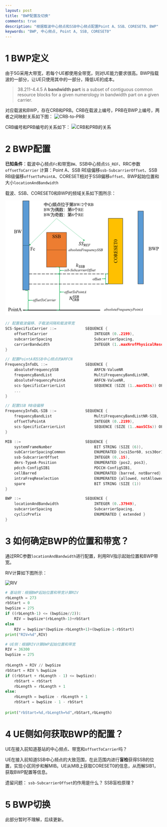 ```yaml
---
layout: post
title: "BWP配置及切换"
comments: true
description: "根据载波中心频点和SSB中心频点配置Point A、SSB、CORESET0、BWP"
keywords: "BWP, 中心频点, Point A, SSB, CORESET0"
---
```




# 1 BWP定义

由于5G采用大带宽，若每个UE都使用全带宽，则对UE能力要求很高。BWP指载波的一部分，让UE只使用其中的一部分，降低UE的成本。

>38.211-4.4.5
A **bandwidth part** is a subset of contiguous common resource blocks for a given numerology   in bandwidth part on a given carrier. 

对应载波和BWP，存在CRB和PRB。CRB在载波上编号，PRB在BWP上编号，两者之间映射关系如下图：
![CRB-to-PRB](http://www.sharetechnote.com/html/5G/image/NR_CarrierBandwidthPart_38_211_v_2_0_0_01.png "CRB和PRB的映射关系")

CRB编号和PRB编号的关系如下：
![CRB和PRB的关系](https://latex.codecogs.com/gif.latex?n_{CRB}=n_{PRB}&plus;N_{BWP,j}^{start})

# 2 BWP配置

**已知条件**：载波中心频点`Fc`和带宽`BW`、SSB中心频点`SS_REF`、RRC参数`offsetToCarrier`
计算：Point A、SSB RE级偏移`ssb-SubcarrierOffset`、SSB RB级偏移`offsetToPointA`、CORESET相对于SSB偏移`offset`、BWP起始位置和大小`locationAndBandwidth`


载波、SSB、CORESET0和BWP的频域关系如下图所示：

![根据载波中心频点配置BWP](https://raw.githubusercontent.com/ykqin/imageData/master/blog/BWPconfig.png)



```c++
// 配置载波偏移、子载波间隔和载波带宽
SCS-SpecificCarrier ::=             SEQUENCE {
    offsetToCarrier                     INTEGER (0..2199),
    subcarrierSpacing                   SubcarrierSpacing,
    carrierBandwidth                    INTEGER (1..maxNrofPhysicalResourceBlocks),
}
```


```c++
// 配置PointA和SSB中心频点的ARFCN
FrequencyInfoDL ::=                 SEQUENCE {
    absoluteFrequencySSB                ARFCN-ValueNR                                                   
    frequencyBandList                   MultiFrequencyBandListNR,
    absoluteFrequencyPointA             ARFCN-ValueNR,
    scs-SpecificCarrierList             SEQUENCE (SIZE (1..maxSCSs)) OF SCS-SpecificCarrier,
    ...
}
```

```c++
// 配置SSB RB级偏移
FrequencyInfoDL-SIB ::=             SEQUENCE {
    frequencyBandList                   MultiFrequencyBandListNR-SIB,
    offsetToPointA                      INTEGER (0..2199),
    scs-SpecificCarrierList             SEQUENCE (SIZE (1..maxSCSs)) OF SCS-SpecificCarrier
}
```


```c++
MIB ::=                             SEQUENCE {
    systemFrameNumber                   BIT STRING (SIZE (6)),
    subCarrierSpacingCommon             ENUMERATED {scs15or60, scs30or120},
    ssb-SubcarrierOffset                INTEGER (0..15),
    dmrs-TypeA-Position                 ENUMERATED {pos2, pos3},
    pdcch-ConfigSIB1                    PDCCH-ConfigSIB1,
    cellBarred                          ENUMERATED {barred, notBarred},
    intraFreqReselection                ENUMERATED {allowed, notAllowed},
    spare                               BIT STRING (SIZE (1))
}
```
```c++
BWP ::=                             SEQUENCE {
    locationAndBandwidth                INTEGER (0..37949),
    subcarrierSpacing                   SubcarrierSpacing,
    cyclicPrefix                        ENUMERATED { extended }                                                
}
```

# 3 如何确定BWP的位置和带宽？

通过RRC参数`locationAndBandwidth`进行配置，利用RIV指示起始位置和BWP带宽。

RIV计算如下图所示：

![RIV](http://www.sharetechnote.com/html/5G/image/NR_RIV_01.png "RIV")

```python
# 基站侧：根据BWP起始位置和带宽计算RIV
rbLength = 273
rbStart = 0
bwpSize = 275
if ((rbLength-1) <= (bwpSize//2)):
    RIV = bwpSize*(rbLength-1)+rbStart
else
    RIV = bwpSize*(bwpSize-rbLength+1)+(bwpSize-1-rbStart)
print("RIV=%d",RIV)
```

```python
# UE侧：根据RIV计算BWP起始位置和带宽
RIV = 36300
bwpSize = 275

rbLength = RIV // bwpSize
rbStart = RIV % bwpSize
if ((rbStart + rbLength - 1) <= bwpSize):
    rbStart = rbStart
    rbLength = rbLength + 1
else:
    rbLength = bwpSize - rbLength + 1
    rbStart = bwpSize - 1 - rbStart

print("rbStart=%d,rbLength=%d",rbStart,rbLength)
```

# 4 UE侧如何获取BWP的配置？
UE在接入前知道基站的中心频点、带宽和`offsetToCarrier`吗？

UE在接入前知道SSB中心频点的大致范围，在此范围内进行**盲检**获得SSB的位置，实现小区同步和解MIB。UE从MIB上获取CORESET0的信息，从而解SIB1，获取BWP配置等信息。

遗留问题：
`ssb-SubcarrierOffset`的作用是什么？
SSB盲检原理？

# 5 BWP切换
此部分暂时不理解，后续更新。

